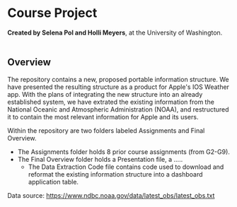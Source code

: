 # Course Project 
**Created by Selena Pol and Holli Meyers**, at the University of Washington. </br></br>

## Overview
The repository contains a new, proposed portable information structure. We have presented the resulting structure as a product for Apple's IOS Weather app. With the plans of integrating the new structure into an already established system, we have extrated the existing information from the National Oceanic and Atmospheric Administration (NOAA), and restructured it to contain the most relevant information for Apple and its users. </br>

Within the repository are two folders labeled Assignments and Final Overview.
+ The Assignments folder holds 8 prior course assignments (from G2-G9).
+ The Final Overview folder holds a Presentation file, a .....
  + The Data Extraction Code file contains code used to download and reformat the existing information structure into a dashboard application table.

Data source: https://www.ndbc.noaa.gov/data/latest_obs/latest_obs.txt
